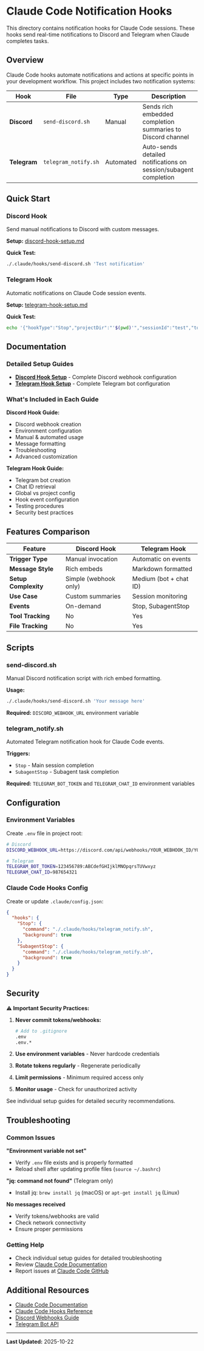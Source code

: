 # Claude Code Notification Hooks

This directory contains notification hooks for Claude Code sessions. These hooks send real-time notifications to Discord and Telegram when Claude completes tasks.

## Overview

Claude Code hooks automate notifications and actions at specific points in your development workflow. This project includes two notification systems:

| Hook | File | Type | Description |
|------|------|------|-------------|
| **Discord** | `send-discord.sh` | Manual | Sends rich embedded completion summaries to Discord channel |
| **Telegram** | `telegram_notify.sh` | Automated | Auto-sends detailed notifications on session/subagent completion |

## Quick Start

### Discord Hook
Send manual notifications to Discord with custom messages.

**Setup:** [discord-hook-setup.md](./discord-hook-setup.md)

**Quick Test:**
```bash
./.claude/hooks/send-discord.sh 'Test notification'
```

### Telegram Hook
Automatic notifications on Claude Code session events.

**Setup:** [telegram-hook-setup.md](./telegram-hook-setup.md)

**Quick Test:**
```bash
echo '{"hookType":"Stop","projectDir":"'$(pwd)'","sessionId":"test","toolsUsed":[]}' | ./.claude/hooks/telegram_notify.sh
```

## Documentation

### Detailed Setup Guides

- **[Discord Hook Setup](./discord-hook-setup.md)** - Complete Discord webhook configuration
- **[Telegram Hook Setup](./telegram-hook-setup.md)** - Complete Telegram bot configuration

### What's Included in Each Guide

**Discord Hook Guide:**
- Discord webhook creation
- Environment configuration
- Manual & automated usage
- Message formatting
- Troubleshooting
- Advanced customization

**Telegram Hook Guide:**
- Telegram bot creation
- Chat ID retrieval
- Global vs project config
- Hook event configuration
- Testing procedures
- Security best practices

## Features Comparison

| Feature | Discord Hook | Telegram Hook |
|---------|--------------|---------------|
| **Trigger Type** | Manual invocation | Automatic on events |
| **Message Style** | Rich embeds | Markdown formatted |
| **Setup Complexity** | Simple (webhook only) | Medium (bot + chat ID) |
| **Use Case** | Custom summaries | Session monitoring |
| **Events** | On-demand | Stop, SubagentStop |
| **Tool Tracking** | No | Yes |
| **File Tracking** | No | Yes |

## Scripts

### send-discord.sh
Manual Discord notification script with rich embed formatting.

**Usage:**
```bash
./.claude/hooks/send-discord.sh 'Your message here'
```

**Required:** `DISCORD_WEBHOOK_URL` environment variable

### telegram_notify.sh
Automated Telegram notification hook for Claude Code events.

**Triggers:**
- `Stop` - Main session completion
- `SubagentStop` - Subagent task completion

**Required:** `TELEGRAM_BOT_TOKEN` and `TELEGRAM_CHAT_ID` environment variables

## Configuration

### Environment Variables

Create `.env` file in project root:

```bash
# Discord
DISCORD_WEBHOOK_URL=https://discord.com/api/webhooks/YOUR_WEBHOOK_ID/YOUR_TOKEN

# Telegram
TELEGRAM_BOT_TOKEN=123456789:ABCdefGHIjklMNOpqrsTUVwxyz
TELEGRAM_CHAT_ID=987654321
```

### Claude Code Hooks Config

Create or update `.claude/config.json`:

```json
{
  "hooks": {
    "Stop": {
      "command": "./.claude/hooks/telegram_notify.sh",
      "background": true
    },
    "SubagentStop": {
      "command": "./.claude/hooks/telegram_notify.sh",
      "background": true
    }
  }
}
```

## Security

**⚠️ Important Security Practices:**

1. **Never commit tokens/webhooks:**
   ```bash
   # Add to .gitignore
   .env
   .env.*
   ```

2. **Use environment variables** - Never hardcode credentials

3. **Rotate tokens regularly** - Regenerate periodically

4. **Limit permissions** - Minimum required access only

5. **Monitor usage** - Check for unauthorized activity

See individual setup guides for detailed security recommendations.

## Troubleshooting

### Common Issues

**"Environment variable not set"**
- Verify `.env` file exists and is properly formatted
- Reload shell after updating profile files (`source ~/.bashrc`)

**"jq: command not found"** (Telegram only)
- Install jq: `brew install jq` (macOS) or `apt-get install jq` (Linux)

**No messages received**
- Verify tokens/webhooks are valid
- Check network connectivity
- Ensure proper permissions

### Getting Help

- Check individual setup guides for detailed troubleshooting
- Review [Claude Code Documentation](https://docs.claude.com/claude-code)
- Report issues at [Claude Code GitHub](https://github.com/anthropics/claude-code/issues)

## Additional Resources

- [Claude Code Documentation](https://docs.claude.com/claude-code)
- [Claude Code Hooks Reference](https://docs.claude.com/claude-code/hooks)
- [Discord Webhooks Guide](https://discord.com/developers/docs/resources/webhook)
- [Telegram Bot API](https://core.telegram.org/bots/api)

---

**Last Updated:** 2025-10-22
